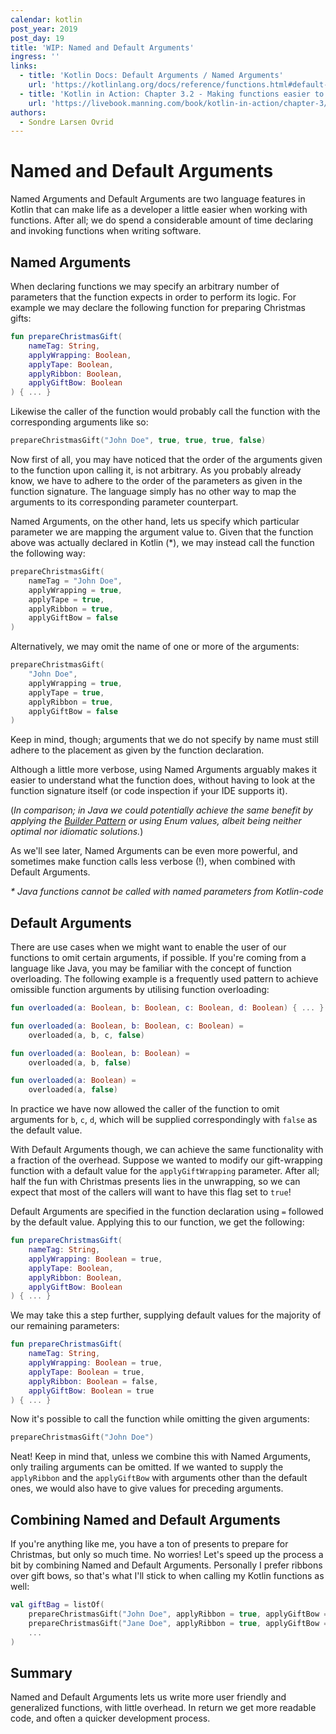```yaml
---
calendar: kotlin
post_year: 2019
post_day: 19
title: 'WIP: Named and Default Arguments'
ingress: ''
links:
  - title: 'Kotlin Docs: Default Arguments / Named Arguments'
    url: 'https://kotlinlang.org/docs/reference/functions.html#default-arguments'
  - title: 'Kotlin in Action: Chapter 3.2 - Making functions easier to call'
    url: 'https://livebook.manning.com/book/kotlin-in-action/chapter-3/23'
authors:
  - Sondre Larsen Ovrid
---
```

# Named and Default Arguments

Named Arguments and Default Arguments are two language features in Kotlin that can make life as a developer a little easier when working with functions. After all; we do spend a considerable amount of time declaring and invoking functions when writing software.

## Named Arguments

When declaring functions we may specify an arbitrary number of parameters that the function expects in order to perform its logic. For example we may declare the following function for preparing Christmas gifts:

```kotlin
fun prepareChristmasGift(
    nameTag: String, 
    applyWrapping: Boolean, 
    applyTape: Boolean, 
    applyRibbon: Boolean, 
    applyGiftBow: Boolean
) { ... }
```

Likewise the caller of the function would probably call the function with the corresponding arguments like so:

```kotlin
prepareChristmasGift("John Doe", true, true, true, false)
```

Now first of all, you may have noticed that the order of the arguments given to the function upon calling it, is not arbitrary. As you probably already know, we have to adhere to the order of the parameters as given in the function signature. The language simply has no other way to map the arguments to its corresponding parameter counterpart.

Named Arguments, on the other hand, lets us specify which particular parameter we are mapping the argument value to. Given that the function above was actually declared in Kotlin (*), we may instead call the function the following way:

```kotlin
prepareChristmasGift(
    nameTag = "John Doe", 
    applyWrapping = true, 
    applyTape = true, 
    applyRibbon = true, 
    applyGiftBow = false
)
```

Alternatively, we may omit the name of one or more of the arguments:

```kotlin
prepareChristmasGift(
    "John Doe", 
    applyWrapping = true, 
    applyTape = true, 
    applyRibbon = true, 
    applyGiftBow = false
)
```

Keep in mind, though; arguments that we do not specify by name must still adhere to the placement as given by the function declaration.

Although a little more verbose, using Named Arguments arguably makes it easier to understand what the function does, without having to look at the function signature itself (or code inspection if your IDE supports it).

(_In comparison; in Java we could potentially achieve the same benefit by applying the_ [_Builder Pattern_](https://en.wikipedia.org/wiki/Builder_pattern) _or using Enum values, albeit being neither optimal nor idiomatic solutions._)

As we'll see later, Named Arguments can be even more powerful, and sometimes make function calls less verbose (!), when combined with Default Arguments.

_\* Java functions cannot be called with named parameters from Kotlin-code_

## Default Arguments

There are use cases when we might want to enable the user of our functions to omit certain arguments, if possible. If you're coming from a language like Java, you may be familiar with the concept of function overloading. The following example is a frequently used pattern to achieve omissible function arguments by utilising function overloading:

```kotlin
fun overloaded(a: Boolean, b: Boolean, c: Boolean, d: Boolean) { ... }

fun overloaded(a: Boolean, b: Boolean, c: Boolean) =
    overloaded(a, b, c, false)

fun overloaded(a: Boolean, b: Boolean) =
    overloaded(a, b, false)

fun overloaded(a: Boolean) =
    overloaded(a, false)
```

In practice we have now allowed the caller of the function to omit arguments for `b`, `c`, `d`, which will be supplied correspondingly with `false` as the default value.

With Default Arguments though, we can achieve the same functionality with a fraction of the overhead. Suppose we wanted to modify our gift-wrapping function with a default value for the `applyGiftWrapping` parameter. After all; half the fun with Christmas presents lies in the unwrapping, so we can expect that most of the callers will want to have this flag set to `true`!

Default Arguments are specified in the function declaration using `=` followed by the default value. Applying this to our function, we get the following:

```kotlin
fun prepareChristmasGift(
    nameTag: String, 
    applyWrapping: Boolean = true, 
    applyTape: Boolean, 
    applyRibbon: Boolean, 
    applyGiftBow: Boolean
) { ... }
```

We may take this a step further, supplying default values for the majority of our remaining parameters:

```kotlin
fun prepareChristmasGift(
    nameTag: String, 
    applyWrapping: Boolean = true, 
    applyTape: Boolean = true, 
    applyRibbon: Boolean = false, 
    applyGiftBow: Boolean = true
) { ... }
```

Now it's possible to call the function while omitting the given arguments:

```kotlin
prepareChristmasGift("John Doe")
```

Neat! Keep in mind that, unless we combine this with Named Arguments, only trailing arguments can be omitted. If we wanted to supply the `applyRibbon` and the `applyGiftBow` with arguments other than the default ones, we would also have to give values for preceding arguments.

## Combining Named and Default Arguments

​If you're anything like me, you have a ton of presents to prepare for Christmas, but only so much time. No worries! Let's speed up the process a bit by combining Named and Default Arguments. Personally I prefer ribbons over gift bows, so that's what I'll stick to when calling my Kotlin functions as well:

```kotlin
val giftBag = listOf(
    prepareChristmasGift("John Doe", applyRibbon = true, applyGiftBow = false),
    prepareChristmasGift("Jane Doe", applyRibbon = true, applyGiftBow = false)
    ...
)
```

## Summary

​Named and Default Arguments lets us write more user friendly and generalized functions, with little overhead. In return we get more readable code, and often a quicker development process.
